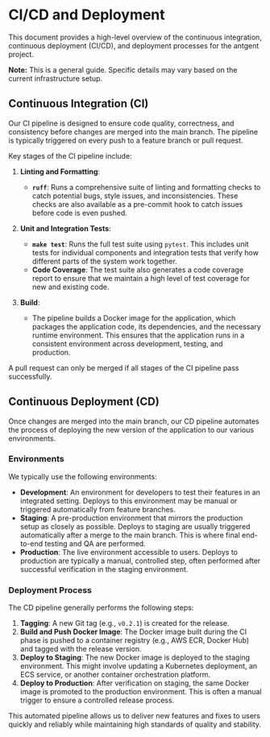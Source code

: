 # CI/CD and Deployment

This document provides a high-level overview of the continuous integration, continuous deployment (CI/CD), and deployment processes for the antgent project.

**Note:** This is a general guide. Specific details may vary based on the current infrastructure setup.

## Continuous Integration (CI)

Our CI pipeline is designed to ensure code quality, correctness, and consistency before changes are merged into the main branch. The pipeline is typically triggered on every push to a feature branch or pull request.

Key stages of the CI pipeline include:

1.  **Linting and Formatting**:
    *   **`ruff`**: Runs a comprehensive suite of linting and formatting checks to catch potential bugs, style issues, and inconsistencies.
    These checks are also available as a pre-commit hook to catch issues before code is even pushed.

2.  **Unit and Integration Tests**:
    *   **`make test`**: Runs the full test suite using `pytest`. This includes unit tests for individual components and integration tests that verify how different parts of the system work together.
    *   **Code Coverage**: The test suite also generates a code coverage report to ensure that we maintain a high level of test coverage for new and existing code.

3.  **Build**:
    *   The pipeline builds a Docker image for the application, which packages the application code, its dependencies, and the necessary runtime environment. This ensures that the application runs in a consistent environment across development, testing, and production.

A pull request can only be merged if all stages of the CI pipeline pass successfully.

## Continuous Deployment (CD)

Once changes are merged into the main branch, our CD pipeline automates the process of deploying the new version of the application to our various environments.

### Environments

We typically use the following environments:

-   **Development**: An environment for developers to test their features in an integrated setting. Deploys to this environment may be manual or triggered automatically from feature branches.
-   **Staging**: A pre-production environment that mirrors the production setup as closely as possible. Deploys to staging are usually triggered automatically after a merge to the main branch. This is where final end-to-end testing and QA are performed.
-   **Production**: The live environment accessible to users. Deploys to production are typically a manual, controlled step, often performed after successful verification in the staging environment.

### Deployment Process

The CD pipeline generally performs the following steps:

1.  **Tagging**: A new Git tag (e.g., `v0.2.1`) is created for the release.
2.  **Build and Push Docker Image**: The Docker image built during the CI phase is pushed to a container registry (e.g., AWS ECR, Docker Hub) and tagged with the release version.
3.  **Deploy to Staging**: The new Docker image is deployed to the staging environment. This might involve updating a Kubernetes deployment, an ECS service, or another container orchestration platform.
4.  **Deploy to Production**: After verification on staging, the same Docker image is promoted to the production environment. This is often a manual trigger to ensure a controlled release process.

This automated pipeline allows us to deliver new features and fixes to users quickly and reliably while maintaining high standards of quality and stability.
